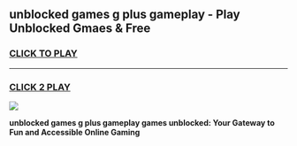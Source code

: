 
## unblocked games g plus gameplay - Play Unblocked Gmaes & Free
<h3>
<a href="https://news.freeplayer.one?title=unblocked_games_g_plus_gameplay&ref=16F">CLICK TO PLAY</a></h3>
<hr>

<h3>
<a href="https://news.freeplayer.one?title=unblocked_games_g_plus_gameplay&ref=16F">CLICK 2 PLAY</a>
  
</h3>

<a href="https://news.freeplayer.one?title=unblocked_games_g_plus_gameplay&ref=16F/"><img src="https://clearcache.store/games.png"></a>


**unblocked games g plus gameplay games unblocked: Your Gateway to Fun and Accessible Online Gaming**
